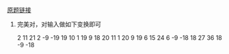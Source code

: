 [原题链接](https://www.nowcoder.com/test/30440590/summary)
1. 完美对，对输入做如下变换即可


    2 11 21      2 -9 -19
    19 10 1      19 9 18
    20 11 1      20 9 19
    6 15 24      6 -9 -18
    18 27 36     18 -9 -18





